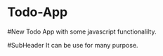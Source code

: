 # Todo-App

#New Todo App with some javascript functionalilty.

#SubHeader
It can be use for many purpose.
